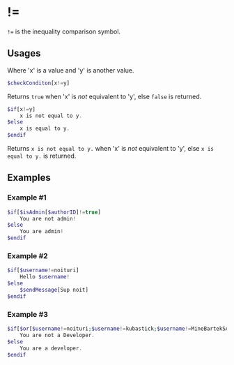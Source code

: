 # !=
`!=` is the inequality comparison symbol. 

## Usages
Where 'x' is a value and 'y' is another value.

```php
$checkConditon[x!=y]
```
Returns `true` when 'x' is *not* equivalent to 'y', else `false` is returned.

```php
$if[x!=y]
	x is not equal to y.
$else
	x is equal to y.
$endif
```
Returns `x is not equal to y.` when 'x' is *not* equivalent to 'y', else `x is equal to y.` is returned.

## Examples
### Example #1
```php
$if[$isAdmin[$authorID]!=true]
	You are not admin!
$else
	You are admin!
$endif
```

### Example #2
```php
$if[$username!=noituri]
	Hello $username!
$else
	$sendMessage[Sup noit]
$endif
```

### Example #3
```php
$if[$or[$username!=noituri;$username!=kubastick;$username!=MineBartekSA]!=false] 
	You are not a Developer.
$else
	You are a developer.
$endif
```